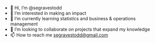 - 👋 Hi, I’m @segravestodd
- 👀 I’m interested in making an impact
- 🌱 I’m currently learning statistics and business & operations management
- 💞️ I’m looking to collaborate on projects that expand my knowledge
- 📫 How to reach me segravestodd@gmail.com

<!---
segravestodd/segravestodd is a ✨ special ✨ repository because its `README.md` (this file) appears on your GitHub profile.
You can click the Preview link to take a look at your changes.
--->
